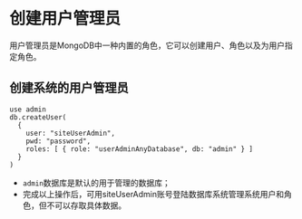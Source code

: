 # 创建用户管理员

用户管理员是MongoDB中一种内置的角色，它可以创建用户、角色以及为用户指定角色。

## 创建系统的用户管理员

```
use admin
db.createUser(
  {
    user: "siteUserAdmin",
    pwd: "password",
    roles: [ { role: "userAdminAnyDatabase", db: "admin" } ]
  }
)
```

- `admin`数据库是默认的用于管理的数据库；
- 完成以上操作后，可用siteUserAdmin账号登陆数据库系统管理系统用户和角色，但不可以存取具体数据。